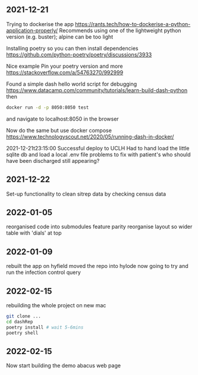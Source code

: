 ## 2021-12-21
Trying to dockerise the app
https://rants.tech/how-to-dockerise-a-python-application-properly/
Recommends using one of the lightweight python version (e.g. buster); alpine can be too light

Installing poetry so you can then install dependencies
https://github.com/python-poetry/poetry/discussions/3933

Nice example
Pin your poetry version and more
https://stackoverflow.com/a/54763270/992999

Found a simple dash hello world script for debugging
https://www.datacamp.com/community/tutorials/learn-build-dash-python
then
```sh
docker run -d -p 8050:8050 test
```
and navigate to localhost:8050 in the browser

Now do the same but use docker compose
https://www.technologyscout.net/2020/05/running-dash-in-docker/

2021-12-21t23:15:00
Successful deploy to UCLH
Had to hand load the little sqlite db
and load a local .env file
problems to fix with patient's who should have been discharged still appearing?



## 2021-12-22
Set-up functionality to clean sitrep data by checking census data

## 2022-01-05
reorganised code into submodules
feature parity
reorganise layout so wider table with 'dials' at top

## 2022-01-09
rebuilt the app on hyfield
moved the repo into hylode
now going to try and run the infection control query

## 2022-02-15
rebuilding the whole project on new mac

```sh
git clone ...
cd dashRep
poetry install # wait 5-6mins
poetry shell
```

## 2022-02-15
Now start building the demo abacus web page


